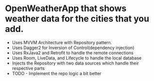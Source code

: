 # OpenWeatherApp that shows weather data for the cities that you add.
* Uses MVVM Architecture with Repository pattern.
* Uses Dagger2 for Inversion of Control(dependency injection)
* Uses RxJava2 and Retrofit to handle the remote connections
* Uses Room, LiveData, and Lifecycle to handle the local database
* Injects the Repository with two data sources which handle their respective parts
* TODO - Implement the repo logic a bit better
